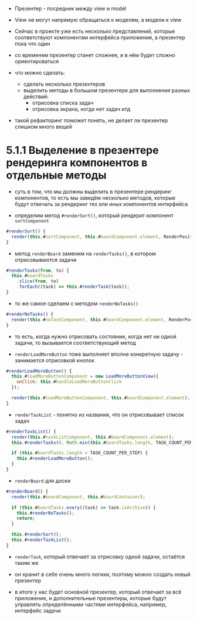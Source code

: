 - Презентер - посредник между view и model

- View не могут напрямую обращаться к моделям, а модели к view

- Сейчас в проекте уже есть несколько представлений, которые соответствуют компонентам интерфейса приложения, а презентер пока что один

- со временем презентер станет сложнее, и в нём будет сложно ориентироваться

- что можно сделать:

  - сделать несколько презентеров
  - выделить методы в большом презентере для выполнения разных действий:
    - отрисовка списка задач
    - отрисовка экрана, когда нет задач итд

- такой рефакторинг поможет понять, не делает ли презентер слишком много вещей

# 5.1.1 Выделение в презентере рендеринга компонентов в отдельные методы

- суть в том, что мы должны выделить в презентере рендеринг компонентов, то есть мы заведём несколько методов, которые будут отвечать за рендеринг тех или иных компонентов интерфейса

- определим метод `#renderSort()`, который рендерит компонент `sortComponent`

```js
#renderSort() {
  render(this.#sortComponent, this.#boardComponent.element, RenderPosition.AFTERBEGIN);
}
```

- метод `renderBoard` заменим на `renderTasks()`, в котором отрисовываются задачи

```js
#renderTasks(from, to) {
  this.#boardTasks
    .slice(from, to)
    .forEach((task) => this.#renderTask(task));
}
```

- то же самое сделаем с методом `renderNoTasks()`

```js
#renderNoTasks() {
  render(this.#noTaskComponent, this.#boardComponent.element, RenderPosition.AFTERBEGIN);
}
```

- то есть, когда нужно отрисовать состояние, когда нет ни одной задачи, то вызывается соответствующий метод

- `renderLoadMoreButton` тоже выполняет вполне конкретную задачу - занимается отрисовкой кнопок

```js
#renderLoadMoreButton() {
  this.#loadMoreButtonComponent = new LoadMoreButtonView({
    onClick: this.#handleLoadMoreButtonClick
  });

  render(this.#loadMoreButtonComponent, this.#boardComponent.element);
}
```

- `renderTaskList` - понятно из названия, что он отрисовывает список задач

```js
#renderTaskList() {
  render(this.#taskListComponent, this.#boardComponent.element);
  this.#renderTasks(0, Math.min(this.#boardTasks.length, TASK_COUNT_PER_STEP));

  if (this.#boardTasks.length > TASK_COUNT_PER_STEP) {
    this.#renderLoadMoreButton();
  }
}
```

- `renderBoard` для доски

```js
#renderBoard() {
  render(this.#boardComponent, this.#boardContainer);

  if (this.#boardTasks.every((task) => task.isArchive)) {
    this.#renderNoTasks();
    return;
  }

  this.#renderSort();
  this.#renderTaskList();
}
```

- `renderTask`, который отвечает за отрисовку одной задачи, остаётся таким же

- он хранит в себе очень много логики, поэтому можно создать новый презентер

- в итоге у нас будет основной презентер, который отвечает за всё приложение, и дополнительные презентеры, которые будут управлять определёнными частями интерфейса, например, интерфейс задачи
